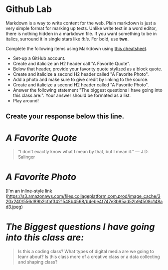 
# Github Lab

Markdown is a way to write content for the web. 
Plain markdown is just a very simple format for marking up
texts. Unlike write text in a word editor, there is nothing
hidden in a markdown file. If you want something to be in
italics, surround it in single stars like *this*. For bold,
use **two**.

Complete the following items using Markdown using [this cheatsheet](https://github.com/adam-p/markdown-here/wiki/Markdown-Cheatsheet).

- Set-up a GitHub account. 
- Create and italicize an H2 header call "A Favorite Quote". 
- Below that header, provide your favority quote stylized as a block quote. 
- Create and italicize a second H2 header called "A Favorite Photo". 
- Add a photo and make sure to give credit by linking to the source.   
- Create and italicize a second H2 header called "A Favorite Photo". 
- Answer the following statement "The biggest questions I have going into this class are:". Your answer should be formated as a list. 
- Play around!

 
 Create your response below this line. 
 ------------------

# *A Favorite Quote*

> "I don't exactly know what I mean by that, but I mean it.” ― J.D. Salinger

# *A Favorite Photo*

[I'm an inline-style link (https://s3.amazonaws.com/files.collageplatform.com.prod/image_cache/320x240/556d89b2cfaf3421548b4568/b4ebe4f747e3b95ad52b94508c148ad3.jpeg)

# *The Biggest questions I have going into this class are:*

> Is this a coding class?
> What types of digital media are we going to leanr about?
> Is this class more of a creative class or a data collecting and shaping class?
